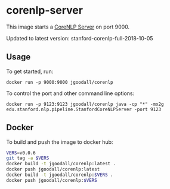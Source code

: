 # corenlp-server

This image starts a [CoreNLP Server](https://stanfordnlp.github.io/CoreNLP/corenlp-server.html) on port 9000.

Updated to latest version: stanford-corenlp-full-2018-10-05

## Usage

To get started, run:

```docker run -p 9000:9000 jgoodall/corenlp```

To control the port and other command line options:

```docker run -p 9123:9123 jgoodall/corenlp java -cp "*" -mx2g edu.stanford.nlp.pipeline.StanfordCoreNLPServer -port 9123```

## Docker

To build and push the image to docker hub:

```sh
VERS=v0.0.6
git tag -a $VERS
docker build -t jgoodall/corenlp:latest .
docker push jgoodall/corenlp:latest
docker build -t jgoodall/corenlp:$VERS .
docker push jgoodall/corenlp:$VERS
```

